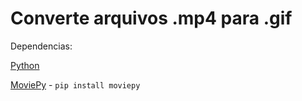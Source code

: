 # Converte arquivos .mp4 para .gif

Dependencias: 

[Python](https://www.python.org/downloads/)

[MoviePy](https://pypi.org/project/moviepy/) - ``` pip install moviepy ```

